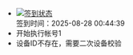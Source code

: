 - [![签到状态](https://github.com/p7wm/Cloud189-Actions/actions/workflows/main.yml/badge.svg?branch=main)](https://github.com/p7wm/Cloud189-Actions/actions/workflows/main.yml) <br> 签到时间：2025-08-28 00:44:39
- 开始执行帐号1
- 设备ID不存在，需要二次设备校验
